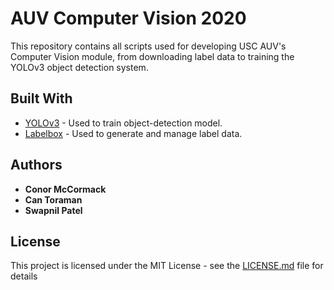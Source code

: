 # AUV Computer Vision 2020

This repository contains all scripts used for developing USC AUV's Computer Vision module, from downloading label data to training the YOLOv3 object detection system.

## Built With

* [YOLOv3](https://pjreddie.com/darknet/yolo/) - Used to train object-detection model.
* [Labelbox](https://labelbox.com/) - Used to generate and manage label data.

## Authors

* **Conor McCormack**
* **Can Toraman**
* **Swapnil Patel**


## License

This project is licensed under the MIT License - see the [LICENSE.md](LICENSE.md) file for details
